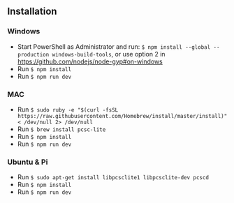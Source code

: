 ## Installation
### Windows
- Start PowerShell as Administrator and run: `$ npm install --global --production windows-build-tools`, or use option 2 in <https://github.com/nodejs/node-gyp#on-windows>
- Run `$ npm install`
- Run `$ npm run dev`

### MAC
- Run `$ sudo ruby -e "$(curl -fsSL https://raw.githubusercontent.com/Homebrew/install/master/install)" < /dev/null 2> /dev/null`
- Run `$ brew install pcsc-lite`
- Run `$ npm install`
- Run `$ npm run dev`

### Ubuntu & Pi
- Run `$ sudo apt-get install libpcsclite1 libpcsclite-dev pcscd`
- Run `$ npm install`
- Run `$ npm run dev`
